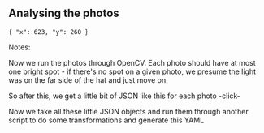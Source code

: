 ## Analysing the photos

`{ "x": 623, "y": 260 }` <!-- .element: class="fragment" data-fragment-index="1" -->

Notes:

Now we run the photos through OpenCV. Each photo should have at most one bright spot - if there's no spot on a given photo, we presume the light was on the far side of the hat and just move on.

So after this, we get a little bit of JSON like this for each photo -click-

Now we take all these little JSON objects and run them through another script to do some transformations and generate this YAML
